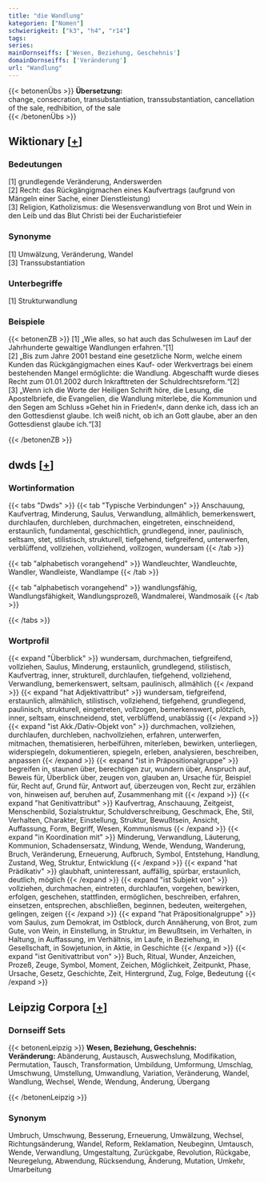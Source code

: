 ```yaml
---
title: "die Wandlung"
kategorien: ["Nomen"]
schwierigkeit: ["k3", "h4", "r14"]
tags:
series:
mainDornseiffs: ['Wesen, Beziehung, Geschehnis']
domainDornseiffs: ['Veränderung']
url: "Wandlung"
---
```


{{< betonenÜbs >}}
**Übersetzung:**  
change, consecration, transubstantiation, transsubstantiation, cancellation of the sale, redhibition, of the sale  
{{< /betonenÜbs >}}

## Wiktionary [[+](https://de.wiktionary.org/wiki/Wandlung)]

### Bedeutungen
[1] grundlegende Veränderung, Anderswerden  
[2] Recht: das Rückgängigmachen eines Kaufvertrags (aufgrund von Mängeln einer Sache, einer Dienstleistung)  
[3] Religion, Katholizismus: die Wesensverwandlung von Brot und Wein in den Leib und das Blut Christi bei der Eucharistiefeier  

### Synonyme
[1] Umwälzung, Veränderung, Wandel  
[3] Transsubstantiation  

### Unterbegriffe
[1] Strukturwandlung  

### Beispiele
{{< betonenZB >}}
[1] „Wie alles, so hat auch das Schulwesen im Lauf der Jahrhunderte gewaltige Wandlungen erfahren.“[1]  
[2] „Bis zum Jahre 2001 bestand eine gesetzliche Norm, welche einem Kunden das Rückgängigmachen eines Kauf- oder Werkvertrags bei einem bestehenden Mangel ermöglichte: die Wandlung. Abgeschafft wurde dieses Recht zum 01.01.2002 durch Inkrafttreten der Schuldrechtsreform.“[2]  
[3] „Wenn ich die Worte der Heiligen Schrift höre, die Lesung, die Apostelbriefe, die Evangelien, die Wandlung miterlebe, die Kommunion und den Segen am Schluss »Gehet hin in Frieden!«, dann denke ich, dass ich an den Gottesdienst glaube. Ich weiß nicht, ob ich an Gott glaube, aber an den Gottesdienst glaube ich.“[3]  

{{< /betonenZB >}}


## dwds [[+](https://www.dwds.de/wb/Wandlung)]

### Wortinformation
{{< tabs "Dwds" >}}
{{< tab "Typische Verbindungen" >}}
Anschauung, Kaufvertrag, Minderung, Saulus, Verwandlung, allmählich, bemerkenswert, durchlaufen, durchleben, durchmachen, eingetreten, einschneidend, erstaunlich, fundamental, geschichtlich, grundlegend, inner, paulinisch, seltsam, stet, stilistisch, strukturell, tiefgehend, tiefgreifend, unterwerfen, verblüffend, vollziehen, vollziehend, vollzogen, wundersam
{{< /tab >}}

{{< tab "alphabetisch vorangehend" >}}
Wandleuchter, Wandleuchte, Wandler, Wandleiste, Wandlampe
{{< /tab >}}

{{< tab "alphabetisch vorangehend" >}}
wandlungsfähig, Wandlungsfähigkeit, Wandlungsprozeß, Wandmalerei, Wandmosaik
{{< /tab >}}

{{< /tabs >}}

### Wortprofil
{{< expand "Überblick" >}} wundersam, durchmachen, tiefgreifend, vollziehen, Saulus, Minderung, erstaunlich, grundlegend, stilistisch, Kaufvertrag, inner, strukturell, durchlaufen, tiefgehend, vollziehend, Verwandlung, bemerkenswert, seltsam, paulinisch, allmählich {{< /expand >}}
{{< expand "hat Adjektivattribut" >}} wundersam, tiefgreifend, erstaunlich, allmählich, stilistisch, vollziehend, tiefgehend, grundlegend, paulinisch, strukturell, eingetreten, vollzogen, bemerkenswert, plötzlich, inner, seltsam, einschneidend, stet, verblüffend, unablässig {{< /expand >}}
{{< expand "ist Akk./Dativ-Objekt von" >}} durchmachen, vollziehen, durchlaufen, durchleben, nachvollziehen, erfahren, unterwerfen, mitmachen, thematisieren, herbeiführen, miterleben, bewirken, unterliegen, widerspiegeln, dokumentieren, spiegeln, erleben, analysieren, beschreiben, anpassen {{< /expand >}}
{{< expand "ist in Präpositionalgruppe" >}} begreifen in, staunen über, berechtigen zur, wundern über, Anspruch auf, Beweis für, Überblick über, zeugen von, glauben an, Ursache für, Beispiel für, Recht auf, Grund für, Antwort auf, überzeugen von, Recht zur, erzählen von, hinweisen auf, beruhen auf, Zusammenhang mit {{< /expand >}}
{{< expand "hat Genitivattribut" >}} Kaufvertrag, Anschauung, Zeitgeist, Menschenbild, Sozialstruktur, Schuldverschreibung, Geschmack, Ehe, Stil, Verhalten, Charakter, Einstellung, Struktur, Bewußtsein, Ansicht, Auffassung, Form, Begriff, Wesen, Kommunismus {{< /expand >}}
{{< expand "in Koordination mit" >}} Minderung, Verwandlung, Läuterung, Kommunion, Schadensersatz, Windung, Wende, Wendung, Wanderung, Bruch, Veränderung, Erneuerung, Aufbruch, Symbol, Entstehung, Handlung, Zustand, Weg, Struktur, Entwicklung {{< /expand >}}
{{< expand "hat Prädikativ" >}} glaubhaft, uninteressant, auffällig, spürbar, erstaunlich, deutlich, möglich {{< /expand >}}
{{< expand "ist Subjekt von" >}} vollziehen, durchmachen, eintreten, durchlaufen, vorgehen, bewirken, erfolgen, geschehen, stattfinden, ermöglichen, beschreiben, erfahren, einsetzen, entsprechen, abschließen, beginnen, bedeuten, weitergehen, gelingen, zeigen {{< /expand >}}
{{< expand "hat Präpositionalgruppe" >}} vom Saulus, zum Demokrat, im Ostblock, durch Annäherung, von Brot, zum Gute, von Wein, in Einstellung, in Struktur, im Bewußtsein, im Verhalten, in Haltung, in Auffassung, im Verhältnis, im Laufe, in Beziehung, in Gesellschaft, in Sowjetunion, in Aktie, in Geschichte {{< /expand >}}
{{< expand "ist Genitivattribut von" >}} Buch, Ritual, Wunder, Anzeichen, Prozeß, Zeuge, Symbol, Moment, Zeichen, Möglichkeit, Zeitpunkt, Phase, Ursache, Gesetz, Geschichte, Zeit, Hintergrund, Zug, Folge, Bedeutung {{< /expand >}}

## Leipzig Corpora [[+](https://corpora.uni-leipzig.de/en/res?word=Wandlung&corpusId=deu_newscrawl-public_2018)]

### Dornseiff Sets
{{< betonenLeipzig >}}
**Wesen, Beziehung, Geschehnis:**  
**Veränderung:** Abänderung, Austausch, Auswechslung, Modifikation, Permutation, Tausch, Transformation, Umbildung, Umformung, Umschlag, Umschwung, Umstellung, Umwandlung, Variation, Veränderung, Wandel, Wandlung, Wechsel, Wende, Wendung, Änderung, Übergang  

{{< /betonenLeipzig >}}

### Synonym
Umbruch, Umschwung, Besserung, Erneuerung, Umwälzung, Wechsel, Richtungsänderung, Wandel, Reform, Reklamation, Neubeginn, Umtausch, Wende, Verwandlung, Umgestaltung, Zurückgabe, Revolution, Rückgabe, Neuregelung, Abwendung, Rücksendung, Änderung, Mutation, Umkehr, Umarbeitung

